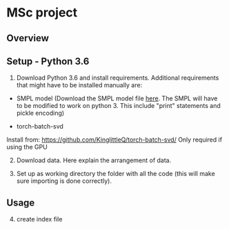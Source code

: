 
# MSc project



## Overview


## Setup - Python 3.6


1. Download Python 3.6 and install requirements.
 Additional requirements that might have to be installed manually are:

- SMPL model
(Download the SMPL model file [here](http://smpl.is.tue.mpg.de/downloads).
The SMPL will have to be modified to work on python 3.
This include "print" statements and pickle encoding)

- torch-batch-svd

Install from: https://github.com/KinglittleQ/torch-batch-svd/
Only required if using the GPU


2. Download data. Here explain the arrangement of data.


3. Set up as working directory the folder with all the code (this will make sure importing is done correctly).


## Usage 


4. create index file





